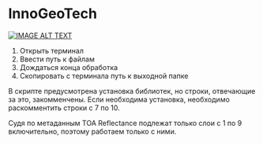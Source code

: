 # InnoGeoTech
[![IMAGE ALT TEXT](http://img.youtube.com/vi/2SjQx3PZUYA/0.jpg)](http://www.youtube.com/watch?v=2SjQx3PZUYA "Video Title")

1) Открыть терминал
2) Ввести путь к файлам
3) Дождаться конца обработка
4) Скопировать с терминала путь к выходной папке

В скрипте предусмотрена установка библиотек, но строки, отвечающие за это, закомменчены. Если необходима установка, необходимо раскомментить строки с 7 по 10.

Судя по метаданным TOA Reflectance подлежат только слои с 1 по 9 включительно, поэтому работаем только с ними.
